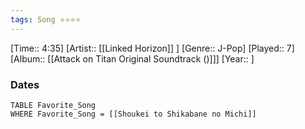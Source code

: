 ```yaml
---
tags: Song ⭐⭐⭐⭐ 
---
```

[Time:: 4:35]
[Artist:: [[Linked Horizon]] ]
[Genre:: J-Pop]
[Played:: 7]
[Album:: [[Attack on Titan Original Soundtrack ()]]]
[Year:: ]
### Dates
````dataview
TABLE Favorite_Song
WHERE Favorite_Song = [[Shoukei to Shikabane no Michi]]
````